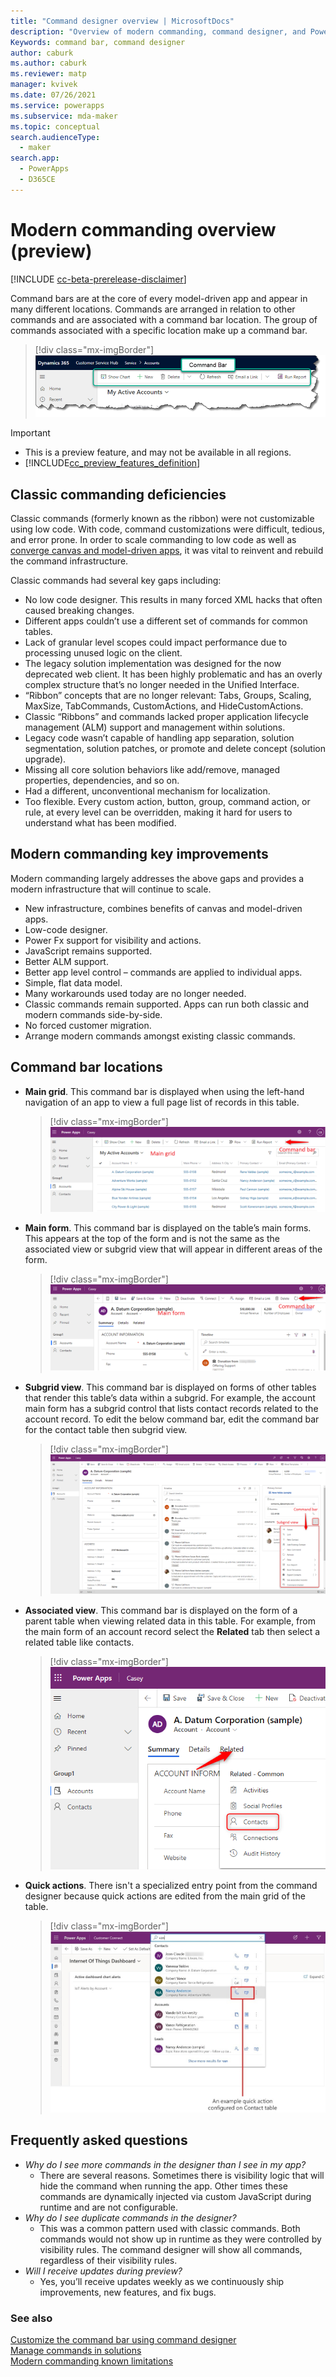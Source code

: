 ```yaml
---
title: "Command designer overview | MicrosoftDocs"
description: "Overview of modern commanding, command designer, and Power Fx"
Keywords: command bar, command designer
author: caburk
ms.author: caburk
ms.reviewer: matp
manager: kvivek
ms.date: 07/26/2021
ms.service: powerapps
ms.subservice: mda-maker
ms.topic: conceptual
search.audienceType: 
  - maker
search.app: 
  - PowerApps
  - D365CE
---
```

# Modern commanding overview (preview)

[!INCLUDE [cc-beta-prerelease-disclaimer](../../includes/cc-beta-prerelease-disclaimer.md)]

Command bars are at the core of every model-driven app and appear in many different locations. Commands are arranged in relation to other commands and are associated with a command bar location. The group of commands associated with a specific location make up a command bar. 
 
> [!div class="mx-imgBorder"]
> ![Command bar](media/CommandDesigner-location.png "Command bar")

> [!IMPORTANT]
> - This is a preview feature, and may not be available in all regions.
> - [!INCLUDE[cc_preview_features_definition](../../includes/cc-preview-features-definition.md)]
 
 ## Classic commanding deficiencies

Classic commands (formerly known as the ribbon) were not customizable using low code. With code, command customizations were difficult, tedious, and error prone. In order to scale commanding to low code as well as [converge canvas and model-driven apps](/power-platform-release-plan/2021wave1/power-apps/converging-canvas-into-model-driven-apps-custom-page), it was vital to reinvent and rebuild the command infrastructure.

Classic commands had several key gaps including:
  - No low code designer. This results in many forced XML hacks that often caused breaking changes.
  - Different apps couldn’t use a different set of commands for common tables.
  - Lack of granular level scopes could impact performance due to processing unused logic on the client.
  - The legacy solution implementation was designed for the now deprecated web client. It has been highly problematic and has an overly complex structure that’s no longer needed in the Unified Interface.
  - “Ribbon” concepts that are no longer relevant: Tabs, Groups, Scaling, MaxSize, TabCommands, CustomActions, and HideCustomActions.
  - Classic “Ribbons” and commands lacked proper application lifecycle management (ALM) support and management within solutions.
  - Legacy code wasn’t capable of handling app separation, solution segmentation, solution patches, or promote and delete concept (solution upgrade).
  - Missing all core solution behaviors like add/remove, managed properties, dependencies, and so on.
  - Had a different, unconventional mechanism for localization.
  - Too flexible. Every custom action, button, group, command action, or rule, at every level can be overridden, making it hard for users to understand what has been modified.
    
## Modern commanding key improvements

Modern commanding largely addresses the above gaps and provides a modern infrastructure that will continue to scale.
  
- New infrastructure, combines benefits of canvas and model-driven apps.
- Low-code designer.
- Power Fx support for visibility and actions.
- JavaScript remains supported.
- Better ALM support.
- Better app level control – commands are applied to individual apps.
- Simple, flat data model.
- Many workarounds used today are no longer needed.
- Classic commands remain supported. Apps can run both classic and modern commands side-by-side.
- No forced customer migration.
- Arrange modern commands amongst existing classic commands.

## Command bar locations

-	**Main grid**. This command bar is displayed when using the left-hand navigation of an app to view a full page list of records in this table.
    > [!div class="mx-imgBorder"]
    > ![Command bar on main grid](media/commanddesigner-home-grid-location.png "Command bar on main grid")
    
- **Main form**. This command bar is displayed on the table’s main forms. This appears at the top of the form and is not the same as the associated view or subgrid view that will appear in different areas of the form.
    > [!div class="mx-imgBorder"]
    > ![Main form](media/CommandDesigner-main-form-location.png "Main form")
    
- **Subgrid view**. This command bar is displayed on forms of other tables that render this table’s data within a subgrid. For example, the account main form has a subgrid control that lists contact records related to the account record. To edit the below command bar, edit the command bar for the contact table then subgrid view.
    > [!div class="mx-imgBorder"]
    > ![Subgrid view](media/CommandDesigner-subrid-location.png "Subgrid view")

- **Associated view**. This command bar is displayed on the form of a parent table when viewing related data in this table. For example, from the main form of an account record select the **Related** tab then select a related table like contacts.
    > [!div class="mx-imgBorder"]
    > ![Associated view](media/CommandDesigner-associated-view-location.png "Associated view")
    
-	**Quick actions**. There isn't a specialized entry point from the command designer because quick actions are edited from the main grid of the table.
    > [!div class="mx-imgBorder"]
    > ![An example quick action configured on the contact table](media/CommandDesigner-quick-actions-location.png.jpg "An example quick action configured on the contact table")

## Frequently asked questions

- *Why do I see more commands in the designer than I see in my app?*
  - There are several reasons. Sometimes there is visibility logic that will hide the command when running the app. Other times these commands are dynamically injected via custom JavaScript during runtime and are not configurable. 
- *Why do I see duplicate commands in the designer?*
  - This was a common pattern used with classic commands. Both commands would not show up in runtime as they were controlled by visibility rules. The command designer will show all commands, regardless of their visibility rules. 
- *Will I receive updates during preview?*
  - Yes, you’ll receive updates weekly as we continuously ship improvements, new features, and fix bugs.

### See also
[Customize the command bar using command designer](use-command-designer.md) <br />
[Manage commands in solutions](manage-commands-in-solutions.md) <br />
[Modern commanding known limitations](command-designer-limitations.md)
